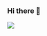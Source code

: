 ### Hi there 👋




<img src="https://img.shields.io/badge/Javascript-ffb13b?style=flat-square&logo=javascript&logoColor=white"/></a>
